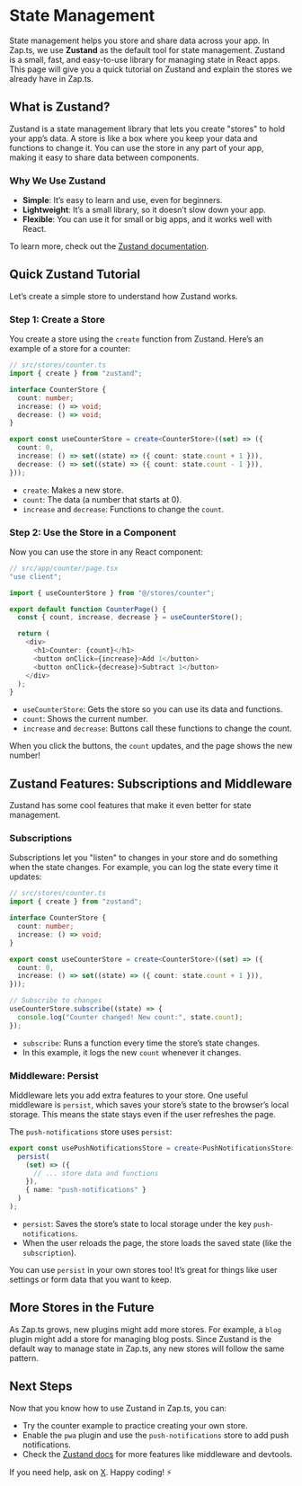 # State Management

State management helps you store and share data across your app. In Zap.ts, we use **Zustand** as the default tool for state management. Zustand is a small, fast, and easy-to-use library for managing state in React apps. This page will give you a quick tutorial on Zustand and explain the stores we already have in Zap.ts.

## What is Zustand?

Zustand is a state management library that lets you create "stores" to hold your app’s data. A store is like a box where you keep your data and functions to change it. You can use the store in any part of your app, making it easy to share data between components.

### Why We Use Zustand

- **Simple**: It’s easy to learn and use, even for beginners.
- **Lightweight**: It’s a small library, so it doesn’t slow down your app.
- **Flexible**: You can use it for small or big apps, and it works well with React.

To learn more, check out the [Zustand documentation](https://zustand-demo.pmnd.rs/).

## Quick Zustand Tutorial

Let’s create a simple store to understand how Zustand works.

### Step 1: Create a Store

You create a store using the `create` function from Zustand. Here’s an example of a store for a counter:

```typescript
// src/stores/counter.ts
import { create } from "zustand";

interface CounterStore {
  count: number;
  increase: () => void;
  decrease: () => void;
}

export const useCounterStore = create<CounterStore>((set) => ({
  count: 0,
  increase: () => set((state) => ({ count: state.count + 1 })),
  decrease: () => set((state) => ({ count: state.count - 1 })),
}));
```

- `create`: Makes a new store.
- `count`: The data (a number that starts at 0).
- `increase` and `decrease`: Functions to change the `count`.

### Step 2: Use the Store in a Component

Now you can use the store in any React component:

```typescript
// src/app/counter/page.tsx
"use client";

import { useCounterStore } from "@/stores/counter";

export default function CounterPage() {
  const { count, increase, decrease } = useCounterStore();

  return (
    <div>
      <h1>Counter: {count}</h1>
      <button onClick={increase}>Add 1</button>
      <button onClick={decrease}>Subtract 1</button>
    </div>
  );
}
```

- `useCounterStore`: Gets the store so you can use its data and functions.
- `count`: Shows the current number.
- `increase` and `decrease`: Buttons call these functions to change the count.

When you click the buttons, the `count` updates, and the page shows the new number!

## Zustand Features: Subscriptions and Middleware

Zustand has some cool features that make it even better for state management.

### Subscriptions

Subscriptions let you "listen" to changes in your store and do something when the state changes. For example, you can log the state every time it updates:

```typescript
// src/stores/counter.ts
import { create } from "zustand";

interface CounterStore {
  count: number;
  increase: () => void;
}

export const useCounterStore = create<CounterStore>((set) => ({
  count: 0,
  increase: () => set((state) => ({ count: state.count + 1 })),
}));

// Subscribe to changes
useCounterStore.subscribe((state) => {
  console.log("Counter changed! New count:", state.count);
});
```

- `subscribe`: Runs a function every time the store’s state changes.
- In this example, it logs the new `count` whenever it changes.

### Middleware: Persist

Middleware lets you add extra features to your store. One useful middleware is `persist`, which saves your store’s state to the browser’s local storage. This means the state stays even if the user refreshes the page.

The `push-notifications` store uses `persist`:

```typescript
export const usePushNotificationsStore = create<PushNotificationsStore>()(
  persist(
    (set) => ({
      // ... store data and functions
    }),
    { name: "push-notifications" }
  )
);
```

- `persist`: Saves the store’s state to local storage under the key `push-notifications`.
- When the user reloads the page, the store loads the saved state (like the `subscription`).

You can use `persist` in your own stores too! It’s great for things like user settings or form data that you want to keep.

## More Stores in the Future

As Zap.ts grows, new plugins might add more stores. For example, a `blog` plugin might add a store for managing blog posts. Since Zustand is the default way to manage state in Zap.ts, any new stores will follow the same pattern.

## Next Steps

Now that you know how to use Zustand in Zap.ts, you can:

- Try the counter example to practice creating your own store.
- Enable the `pwa` plugin and use the `push-notifications` store to add push notifications.
- Check the [Zustand docs](https://zustand-demo.pmnd.rs/) for more features like middleware and devtools.

If you need help, ask on [X](https://www.x.com/alexandretrotel/). Happy coding! ⚡
